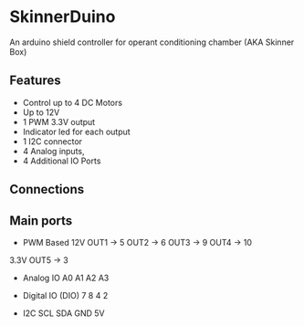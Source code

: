 # SkinnerDuino
An arduino shield controller for operant conditioning chamber (AKA Skinner Box)
## Features
* Control up to 4 DC Motors
* Up to 12V
* 1 PWM 3.3V output
* Indicator led for each output
* 1 I2C connector
* 4 Analog inputs,
* 4 Additional IO Ports


## Connections
## Main ports

* PWM Based
12V
OUT1 -> 5
OUT2 -> 6
OUT3 -> 9
OUT4 -> 10

3.3V
OUT5 -> 3

* Analog IO
A0
A1
A2
A3

* Digital IO (DIO)
7
8
4
2

* I2C
SCL SDA GND 5V
